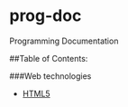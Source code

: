 # prog-doc
Programming Documentation

##Table of Contents:

###Web technologies
- [HTML5](web-tech/html5.md "HTML5 Documentation")
